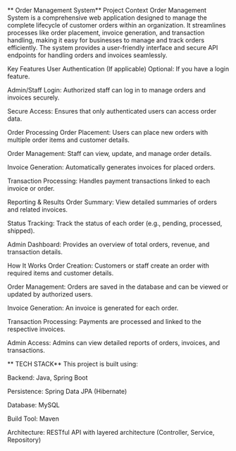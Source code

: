 
** Order Management System**
Project Context
Order Management System is a comprehensive web application designed to manage the complete lifecycle of customer orders within an organization. It streamlines processes like order placement, invoice generation, and transaction handling, making it easy for businesses to manage and track orders efficiently. The system provides a user-friendly interface and secure API endpoints for handling orders and invoices seamlessly.

 Key Features
 User Authentication (If applicable)
Optional: If you have a login feature.

Admin/Staff Login: Authorized staff can log in to manage orders and invoices securely.

Secure Access: Ensures that only authenticated users can access order data.

 Order Processing
Order Placement: Users can place new orders with multiple order items and customer details.

Order Management: Staff can view, update, and manage order details.

Invoice Generation: Automatically generates invoices for placed orders.

Transaction Processing: Handles payment transactions linked to each invoice or order.

Reporting & Results
Order Summary: View detailed summaries of orders and related invoices.

Status Tracking: Track the status of each order (e.g., pending, processed, shipped).

Admin Dashboard: Provides an overview of total orders, revenue, and transaction details.

How It Works
Order Creation: Customers or staff create an order with required items and customer details.

Order Management: Orders are saved in the database and can be viewed or updated by authorized users.

Invoice Generation: An invoice is generated for each order.

Transaction Processing: Payments are processed and linked to the respective invoices.

Admin Access: Admins can view detailed reports of orders, invoices, and transactions.

** TECH STACK**
This project is built using:

Backend: Java, Spring Boot

Persistence: Spring Data JPA (Hibernate)

Database: MySQL

Build Tool: Maven

Architecture: RESTful API with layered architecture (Controller, Service, Repository)
